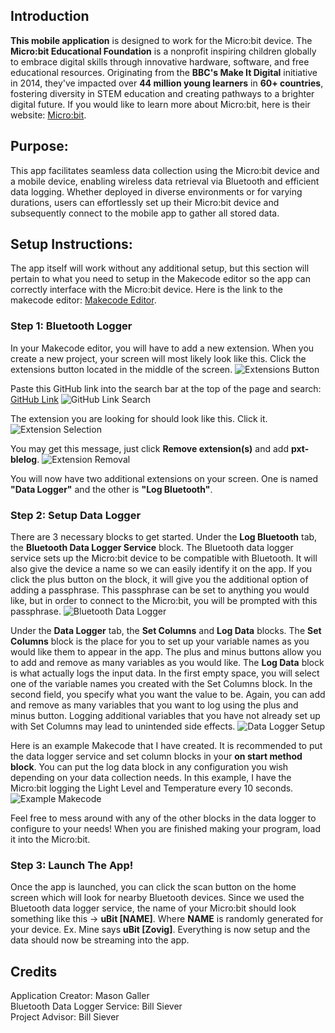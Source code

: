 ## **Introduction**
**This mobile application** is designed to work for the Micro:bit device. The **Micro:bit Educational Foundation** is a nonprofit inspiring children globally to embrace digital skills through innovative hardware, software, and free educational resources. Originating from the **BBC's Make It Digital** initiative in 2014, they've impacted over **44 million young learners** in **60+ countries**, fostering diversity in STEM education and creating pathways to a brighter digital future. If you would like to learn more about Micro:bit, here is their website: [Micro:bit](https://microbit.org).

## **Purpose**:
This app facilitates seamless data collection using the Micro:bit device and a mobile device, enabling wireless data retrieval via Bluetooth and efficient data logging. Whether deployed in diverse environments or for varying durations, users can effortlessly set up their Micro:bit device and subsequently connect to the mobile app to gather all stored data.

## **Setup Instructions**:
The app itself will work without any additional setup, but this section will pertain to what you need to setup in the Makecode editor so the app can correctly interface with the Micro:bit device. Here is the link to the makecode editor: [Makecode Editor](https://makecode.microbit.org/#).

### **Step 1: Bluetooth Logger**
In your Makecode editor, you will have to add a new extension. 
When you create a new project, your screen will most likely look like this. Click the extensions button located in the middle of the screen. 
![Extensions Button](https://github.com/masongaller/IndependentStudy/assets/89870162/d538c34e-a725-44c3-a62a-275d9f2d205c)

Paste this GitHub link into the search bar at the top of the page and search: [GitHub Link](https://github.com/bsiever/pxt-blelog)
![GitHub Link Search](https://github.com/masongaller/IndependentStudy/assets/89870162/591752bf-1c22-4c1e-a980-5fb4e07abe5f)

The extension you are looking for should look like this. Click it.
![Extension Selection](https://github.com/masongaller/IndependentStudy/assets/89870162/88852758-a9b4-4fc9-b986-6eba481baa4f)

You may get this message, just click **Remove extension(s)** and add **pxt-blelog**.
![Extension Removal](https://github.com/masongaller/IndependentStudy/assets/89870162/e5c179db-bbfd-4465-9180-c9489196f27c)

You will now have two additional extensions on your screen. One is named **"Data Logger"** and the other is **"Log Bluetooth"**.

### **Step 2: Setup Data Logger**
There are 3 necessary blocks to get started.
Under the **Log Bluetooth** tab, the **Bluetooth Data Logger Service** block. The Bluetooth data logger service sets up the Micro:bit device to be compatible with Bluetooth. It will also give the device a name so we can easily identify it on the app. If you click the plus button on the block, it will give you the additional option of adding a passphrase. This passphrase can be set to anything you would like, but in order to connect to the Micro:bit, you will be prompted with this passphrase.
![Bluetooth Data Logger](https://github.com/masongaller/IndependentStudy/assets/89870162/7ac778c8-3d7b-4a4c-80cd-0e319111b1a2)

Under the **Data Logger** tab, the **Set Columns** and **Log Data** blocks. 
The **Set Columns** block is the place for you to set up your variable names as you would like them to appear in the app. The plus and minus buttons allow you to add and remove as many variables as you would like. 
The **Log Data** block is what actually logs the input data. In the first empty space, you will select one of the variable names you created with the Set Columns block. In the second field, you specify what you want the value to be. Again, you can add and remove as many variables that you want to log using the plus and minus button. Logging additional variables that you have not already set up with Set Columns may lead to unintended side effects.
![Data Logger Setup](https://github.com/masongaller/IndependentStudy/assets/89870162/a68df163-5af1-4d29-81e5-16f4aa2f7c18)

Here is an example Makecode that I have created. It is recommended to put the data logger service and set column blocks in your **on start method block**. You can put the log data block in any configuration you wish depending on your data collection needs. In this example, I have the Micro:bit logging the Light Level and Temperature every 10 seconds.
![Example Makecode](https://github.com/masongaller/IndependentStudy/assets/89870162/e9af77dd-fe5e-483a-9e4c-3636c87143ed)

Feel free to mess around with any of the other blocks in the data logger to configure to your needs! When you are finished making your program, load it into the Micro:bit.

### **Step 3: Launch The App!**
Once the app is launched, you can click the scan button on the home screen which will look for nearby Bluetooth devices. Since we used the Bluetooth data logger service, the name of your Micro:bit should look something like this -> **uBit [NAME]**. Where **NAME** is randomly generated for your device. Ex. Mine says **uBit [Zovig]**. Everything is now setup and the data should now be streaming into the app.

## **Credits**
Application Creator: Mason Galler  
Bluetooth Data Logger Service: Bill Siever  
Project Advisor: Bill Siever  

